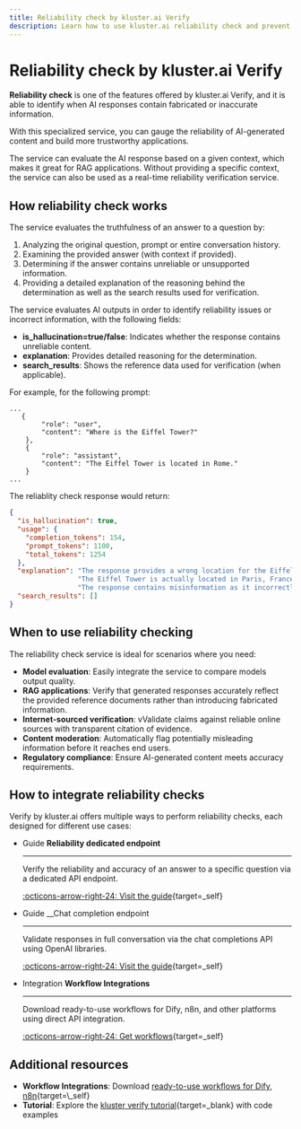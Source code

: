 ```yaml
---
title: Reliability check by kluster.ai Verify
description: Learn how to use kluster.ai reliability check and prevent unreliable content in your applications using kluster.ai's specialized kluster.ai verify.
---
```


# Reliability check by kluster.ai Verify

**Reliability check**  is one of the features offered by kluster.ai Verify, and it is able to identify when AI responses contain fabricated or inaccurate information.

With this specialized service, you can gauge the reliability of AI-generated content and build more trustworthy applications.

The service can evaluate the AI response based on a given context, which makes it great for RAG applications. Without providing a specific context, the service can also be used as a real-time reliability verification service.

## How reliability check works

The service evaluates the truthfulness of an answer to a question by:

1. Analyzing the original question, prompt or entire conversation history.
2. Examining the provided answer (with context if provided).
3. Determining if the answer contains unreliable or unsupported information.
4. Providing a detailed explanation of the reasoning behind the determination as well as the search results used for verification.
    
The service evaluates AI outputs in order to identify reliability issues or incorrect information, with the following fields:

- **is_hallucination=true/false**: Indicates whether the response contains unreliable content.
- **explanation**: Provides detailed reasoning for the determination.
- **search_results**: Shows the reference data used for verification (when applicable).

For example, for the following prompt:

```
...
   {
        "role": "user",
        "content": "Where is the Eiffel Tower?"
    },
    {
        "role": "assistant",
        "content": "The Eiffel Tower is located in Rome."
    }
...
```

The reliablity check response would return:

```json
{
  "is_hallucination": true,
  "usage": {
    "completion_tokens": 154,
    "prompt_tokens": 1100,
    "total_tokens": 1254
  },
  "explanation": "The response provides a wrong location for the Eiffel Tower.\n"
                 "The Eiffel Tower is actually located in Paris, France, not in Rome.\n"
                 "The response contains misinformation as it incorrectly states the tower's location.",
  "search_results": []
}
```

## When to use reliability checking

The reliability check service is ideal for scenarios where you need:

- **Model evaluation**: Easily integrate the service to compare models output quality.
- **RAG applications**: Verify that generated responses accurately reflect the provided reference documents rather than introducing fabricated information.
- **Internet-sourced verification**: vValidate claims against reliable online sources with transparent citation of evidence.
- **Content moderation**: Automatically flag potentially misleading information before it reaches end users.
- **Regulatory compliance**: Ensure AI-generated content meets accuracy requirements.

## How to integrate reliability checks

Verify by kluster.ai offers multiple ways to perform reliability checks, each designed for different use cases:

<div class="grid cards" markdown>

-   <span class="badge guide">Guide</span> __Reliability dedicated endpoint__

    ---

    Verify the reliability and accuracy of an answer to a specific question via a dedicated API endpoint.

    [:octicons-arrow-right-24: Visit the guide](/get-started/verify/reliability/question-answer/){target=\_self}

-   <span class="badge guide">Guide</span> __Chat completion endpoint

    ---

    Validate responses in full conversation via the chat completions API using OpenAI libraries.

    [:octicons-arrow-right-24: Visit the guide](/get-started/verify/reliability/chat-completion/){target=\_self}

-   <span class="badge integration">Integration</span> __Workflow Integrations__

    ---

    Download ready-to-use workflows for Dify, n8n, and other platforms using direct API integration.

    [:octicons-arrow-right-24: Get workflows](/get-started/verify/reliability/workflow-integrations/){target=\_self}

</div>

## Additional resources

- **Workflow Integrations**: Download [ready-to-use workflows for Dify, n8n](/get-started/verify/reliability/workflow-integrations/){target=\\_self}
- **Tutorial**: Explore the [kluster verify tutorial](/tutorials/klusterai-api/reliability-check){target=\_blank} with code examples

